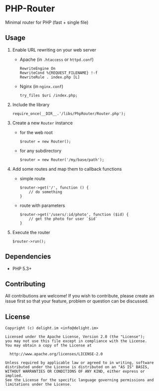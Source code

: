 # PHP-Router

Minimal router for PHP (fast + single file)

## Usage

 1. Enable URL rewriting on your web server

    * Apache (in `.htaccess` or `httpd.conf`)

      ```
      RewriteEngine On
      RewriteCond %{REQUEST_FILENAME} !-f
      RewriteRule . index.php [L]
      ```

    * Nginx (in `nginx.conf`)

      ```
      try_files $uri /index.php;
      ```

 2. Include the library

    ```
    require_once(__DIR__.'/libs/PhpRouter/Router.php');
    ```

 3. Create a new `Router` instance

    * for the web root

      ```
      $router = new Router();
      ```

    * for any subdirectory

      ```
      $router = new Router('/my/base/path');
      ```

 4. Add some routes and map them to callback functions

    * simple route

      ```
      $router->get('/', function () {
          // do something
      }
      ```

    * route with parameters

      ```
      $router->get('/users/:id/photo', function ($id) {
          // get the photo for user `$id`
      }
      ```

 5. Execute the router

    ```
    $router->run();
    ```

## Dependencies

 * PHP 5.3+

## Contributing

All contributions are welcome! If you wish to contribute, please create an issue first so that your feature, problem or question can be discussed.

## License

```
Copyright (c) delight.im <info@delight.im>

Licensed under the Apache License, Version 2.0 (the "License");
you may not use this file except in compliance with the License.
You may obtain a copy of the License at

  http://www.apache.org/licenses/LICENSE-2.0

Unless required by applicable law or agreed to in writing, software
distributed under the License is distributed on an "AS IS" BASIS,
WITHOUT WARRANTIES OR CONDITIONS OF ANY KIND, either express or implied.
See the License for the specific language governing permissions and
limitations under the License.
```
